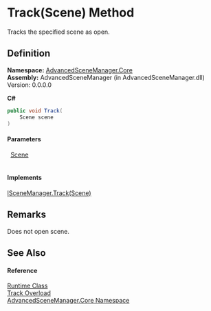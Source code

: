 # Track(Scene) Method


Tracks the specified scene as open.



## Definition
**Namespace:** <a href="N_AdvancedSceneManager_Core.md">AdvancedSceneManager.Core</a>  
**Assembly:** AdvancedSceneManager (in AdvancedSceneManager.dll) Version: 0.0.0.0

**C#**
``` C#
public void Track(
	Scene scene
)
```



#### Parameters
<dl><dt>  <a href="T_AdvancedSceneManager_Models_Scene.md">Scene</a></dt><dd> </dd></dl>

#### Implements
<a href="M_AdvancedSceneManager_DependencyInjection_ISceneManager_Track.md">ISceneManager.Track(Scene)</a>  


## Remarks
Does not open scene.

## See Also


#### Reference
<a href="T_AdvancedSceneManager_Core_Runtime.md">Runtime Class</a>  
<a href="Overload_AdvancedSceneManager_Core_Runtime_Track.md">Track Overload</a>  
<a href="N_AdvancedSceneManager_Core.md">AdvancedSceneManager.Core Namespace</a>  
